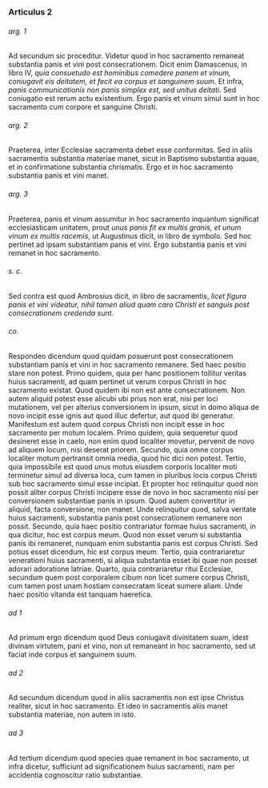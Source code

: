 ### Articulus 2

###### arg. 1
Ad secundum sic proceditur. Videtur quod in hoc sacramento remaneat substantia panis et vini post consecrationem. Dicit enim Damascenus, in libro IV, *quia consuetudo est hominibus comedere panem et vinum, coniugavit eis deitatem, et fecit ea corpus et sanguinem suum*. Et infra, *panis communicationis non panis simplex est, sed unitus deitati*. Sed coniugatio est rerum actu existentium. Ergo panis et vinum simul sunt in hoc sacramento cum corpore et sanguine Christi.

###### arg. 2
Praeterea, inter Ecclesiae sacramenta debet esse conformitas. Sed in aliis sacramentis substantia materiae manet, sicut in Baptismo substantia aquae, et in confirmatione substantia chrismatis. Ergo et in hoc sacramento substantia panis et vini manet.

###### arg. 3
Praeterea, panis et vinum assumitur in hoc sacramento inquantum significat ecclesiasticam unitatem, prout *unus panis fit ex multis granis, et unum vinum ex multis racemis*, ut Augustinus dicit, in libro de symbolo. Sed hoc pertinet ad ipsam substantiam panis et vini. Ergo substantia panis et vini remanet in hoc sacramento.

###### s. c.
Sed contra est quod Ambrosius dicit, in libro de sacramentis, *licet figura panis et vini videatur, nihil tamen aliud quam caro Christi et sanguis post consecrationem credenda sunt*.

###### co.
Respondeo dicendum quod quidam posuerunt post consecrationem substantiam panis et vini in hoc sacramento remanere. Sed haec positio stare non potest. Primo quidem, quia per hanc positionem tollitur veritas huius sacramenti, ad quam pertinet ut verum corpus Christi in hoc sacramento existat. Quod quidem ibi non est ante consecrationem. Non autem aliquid potest esse alicubi ubi prius non erat, nisi per loci mutationem, vel per alterius conversionem in ipsum, sicut in domo aliqua de novo incipit esse ignis aut quod illuc defertur, aut quod ibi generatur. Manifestum est autem quod corpus Christi non incipit esse in hoc sacramento per motum localem. Primo quidem, quia sequeretur quod desineret esse in caelo, non enim quod localiter movetur, pervenit de novo ad aliquem locum, nisi deserat priorem. Secundo, quia omne corpus localiter motum pertransit omnia media, quod hic dici non potest. Tertio, quia impossibile est quod unus motus eiusdem corporis localiter moti terminetur simul ad diversa loca, cum tamen in pluribus locis corpus Christi sub hoc sacramento simul esse incipiat. Et propter hoc relinquitur quod non possit aliter corpus Christi incipere esse de novo in hoc sacramento nisi per conversionem substantiae panis in ipsum. Quod autem convertitur in aliquid, facta conversione, non manet. Unde relinquitur quod, salva veritate huius sacramenti, substantia panis post consecrationem remanere non possit. Secundo, quia haec positio contrariatur formae huius sacramenti, in qua dicitur, hoc est corpus meum. Quod non esset verum si substantia panis ibi remaneret, nunquam enim substantia panis est corpus Christi. Sed potius esset dicendum, hic est corpus meum. Tertio, quia contrariaretur venerationi huius sacramenti, si aliqua substantia esset ibi quae non posset adorari adoratione latriae. Quarto, quia contrariaretur ritui Ecclesiae, secundum quem post corporalem cibum non licet sumere corpus Christi, cum tamen post unam hostiam consecratam liceat sumere aliam. Unde haec positio vitanda est tanquam haeretica.

###### ad 1
Ad primum ergo dicendum quod Deus coniugavit divinitatem suam, idest divinam virtutem, pani et vino, non ut remaneant in hoc sacramento, sed ut faciat inde corpus et sanguinem suum.

###### ad 2
Ad secundum dicendum quod in aliis sacramentis non est ipse Christus realiter, sicut in hoc sacramento. Et ideo in sacramentis aliis manet substantia materiae, non autem in isto.

###### ad 3
Ad tertium dicendum quod species quae remanent in hoc sacramento, ut infra dicetur, sufficiunt ad significationem huius sacramenti, nam per accidentia cognoscitur ratio substantiae.

